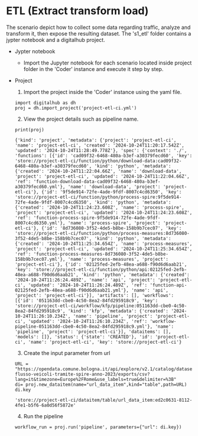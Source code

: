 # ETL (Extract transform load)

The scenario depict how to collect some data regarding traffic, analyze and transform it, then expose the resulting dataset. The 's1_etl' folder contains
a jypter notebook and a digitalhub project. 

- Jypter notebook 
	- Import the Jupyter notebook for each scenario located inside project folder in the 'Coder' instance and execute it step by step.

- Project
	
   1. Import the project inside the 'Coder' instance using the yaml file.
	```
 	import digitalhub as dh
 	proj = dh.import_project('project-etl-ci.yml')
	```

   2.  View the project details such as pipeline name.
    ```
    print(proj)
   ```
   ```
   {'kind': 'project', 'metadata': {'project': 'project-etl-ci', 'name': 'project-etl-ci', 'created': '2024-10-24T11:20:17.542Z', 'updated': '2024-10-24T11:28:49.778Z'}, 'spec': {'context': './', 'functions': [{'id': 'cad09f32-6468-480a-b3ef-a30379fecd60', 'key': 'store://project-etl-ci/function/python/download-data:cad09f32-6468-480a-b3ef-a30379fecd60', 'kind': 'python', 'metadata': {'created': '2024-10-24T11:22:04.66Z', 'name': 'download-data', 'project': 'project-etl-ci', 'updated': '2024-10-24T11:22:04.66Z', 'ref': 'function-download-data-cad09f32-6468-480a-b3ef-a30379fecd60.yml'}, 'name': 'download-data', 'project': 'project-etl-ci'}, {'id': '9f5de914-72fe-4ade-9fdf-8007c4cd6350', 'key': 'store://project-etl-ci/function/python/process-spire:9f5de914-72fe-4ade-9fdf-8007c4cd6350', 'kind': 'python', 'metadata': {'created': '2024-10-24T11:24:23.608Z', 'name': 'process-spire', 'project': 'project-etl-ci', 'updated': '2024-10-24T11:24:23.608Z', 'ref': 'function-process-spire-9f5de914-72fe-4ade-9fdf-8007c4cd6350.yml'}, 'name': 'process-spire', 'project': 'project-etl-ci'}, {'id': '8d736080-3f52-4de5-b8be-158b9b7cec07', 'key': 'store://project-etl-ci/function/python/process-measures:8d736080-3f52-4de5-b8be-158b9b7cec07', 'kind': 'python', 'metadata': {'created': '2024-10-24T11:25:34.654Z', 'name': 'process-measures', 'project': 'project-etl-ci', 'updated': '2024-10-24T11:25:34.654Z', 'ref': 'function-process-measures-8d736080-3f52-4de5-b8be-158b9b7cec07.yml'}, 'name': 'process-measures', 'project': 'project-etl-ci'}, {'id': '02125fed-2efb-48ea-a688-f90d6d6aab21', 'key': 'store://project-etl-ci/function/python/api:02125fed-2efb-48ea-a688-f90d6d6aab21', 'kind': 'python', 'metadata': {'created': '2024-10-24T11:26:24.489Z', 'name': 'api', 'project': 'project-etl-ci', 'updated': '2024-10-24T11:26:24.489Z', 'ref': 'function-api-02125fed-2efb-48ea-a688-f90d6d6aab21.yml'}, 'name': 'api', 'project': 'project-etl-ci'}], 'artifacts': [], 'workflows': [{'id': '051163dd-cbe0-4c50-8ea2-84fd295918c9', 'key': 'store://project-etl-ci/workflow/kfp/pipeline:051163dd-cbe0-4c50-8ea2-84fd295918c9', 'kind': 'kfp', 'metadata': {'created': '2024-10-24T11:26:10.234Z', 'name': 'pipeline', 'project': 'project-etl-ci', 'updated': '2024-10-24T11:26:10.234Z', 'ref': 'workflow-pipeline-051163dd-cbe0-4c50-8ea2-84fd295918c9.yml'}, 'name': 'pipeline', 'project': 'project-etl-ci'}], 'dataitems': [], 'models': []}, 'status': {'state': 'CREATED'}, 'id': 'project-etl-ci', 'name': 'project-etl-ci', 'key': 'store://project-etl-ci'}
   ```
   
   3. Create the input parameter from url
    ```
    URL = "https://opendata.comune.bologna.it/api/explore/v2.1/catalog/datasets/rilevazione-flusso-veicoli-tramite-spire-anno-2023/exports/csv?lang=it&timezone=Europe%2FRome&use_labels=true&delimiter=%3B"
	di= proj.new_dataitem(name="url_data_item",kind="table",path=URL)
	di.key
    ```
	```
	'store://project-etl-ci/dataitem/table/url_data_item:ed2c0631-8112-4fe1-b5f6-6a0d56f5872e'
	```
   
   4. Run the pipeline
    ```
    workflow_run = proj.run('pipeline', parameters={"url": di.key})
    ```
	
	

	
	


